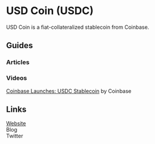 # USD Coin \(USDC\)

USD Coin is a fiat-collateralized stablecoin from Coinbase.

## Guides

### Articles



### Videos

[Coinbase Launches: USDC Stablecoin](https://www.youtube.com/watch?v=A9wLulYoDag) by Coinbase

## Links

[Website](https://www.coinbase.com/usdc)  
Blog  
Twitter

